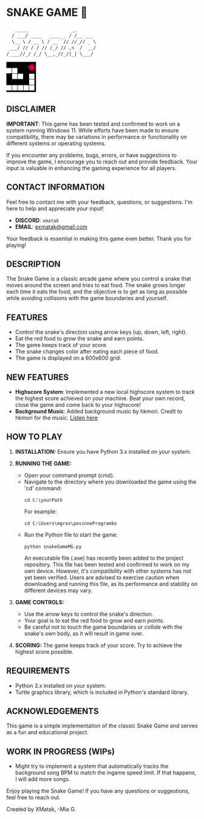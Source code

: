 # SNAKE GAME 🐍

```
   _____                __       
  / ___/ ____   ____ _ / /__ ___ 
  \__ \ / __ \ / __ `// //_// _ \
 ___/ // / / // /_/ // ,<  /  __/
/____//_/ /_/ \__,_//_/|_| \___/ 
```
                                 
![Snake Game](snakePicture.png)

## DISCLAIMER

**IMPORTANT**: This game has been tested and confirmed to work on a system running Windows 11. While efforts have been made to ensure compatibility, there may be variations in performance or functionality on different systems or operating systems.

If you encounter any problems, bugs, errors, or have suggestions to improve the game, I encourage you to reach out and provide feedback. Your input is valuable in enhancing the gaming experience for all players.

## CONTACT INFORMATION

Feel free to contact me with your feedback, questions, or suggestions. I'm here to help and appreciate your input!

- **DISCORD**: `xmatak`
- **EMAIL**: [exmatak@gmail.com](mailto:exmatak@gmail.com)

Your feedback is essential in making this game even better. Thank you for playing!


## DESCRIPTION

The Snake Game is a classic arcade game where you control a snake that moves around the screen and tries to eat food. The snake grows longer each time it eats the food, and the objective is to get as long as possible while avoiding collisions with the game boundaries and yourself.

## FEATURES

- Control the snake's direction using arrow keys (up, down, left, right).
- Eat the red food to grow the snake and earn points.
- The game keeps track of your score.
- The snake changes color after eating each piece of food.
- The game is displayed on a 600x600 grid.

## NEW FEATURES

- **Highscore System**: Implemented a new local highscore system to track the highest score achieved on your machine. Beat your own record, close the game and come back to your highscore!
- **Background Music**: Added background music by hkmori. Credit to hkmori for the music. [Listen here](https://www.youtube.com/watch?v=-NEGsRc3fbA)

## HOW TO PLAY

1. **INSTALLATION:** Ensure you have Python 3.x installed on your system.

2. **RUNNING THE GAME:** 
   - Open your command prompt (cmd).
   - Navigate to the directory where you downloaded the game using the 'cd' command:
     ```
     cd C:\yourPath
     ```
     For example:
     ```
     cd C:\Users\mgros\povinneProgramko
     ```
   - Run the Python file to start the game:
     ```
     python snakeGameMG.py
     ```
     An executable file (.exe) has recently been added to the project repository. This file has been tested and confirmed to work on my own device. However, it's compatibility with other systems has not yet been verified.
     Users are advised to exercise caution when downloading and running this file, as its performance and stability on different devices may vary. 

3. **GAME CONTROLS:**
   - Use the arrow keys to control the snake's direction.
   - Your goal is to eat the red food to grow and earn points.
   - Be careful not to touch the game boundaries or collide with the snake's own body, as it will result in game over.

4. **SCORING:** The game keeps track of your score. Try to achieve the highest score possible.

## REQUIREMENTS

- Python 3.x installed on your system.
- Turtle graphics library, which is included in Python's standard library.

## ACKNOWLEDGEMENTS

This game is a simple implementation of the classic Snake Game and serves as a fun and educational project.

## WORK IN PROGRESS (WIPs)

- Might try to implement a system that automatically tracks the background song BPM to match the ingame speed limit. If that happens, I will add more songs.

Enjoy playing the Snake Game! If you have any questions or suggestions, feel free to reach out.


Created by XMatak, -Mia G.